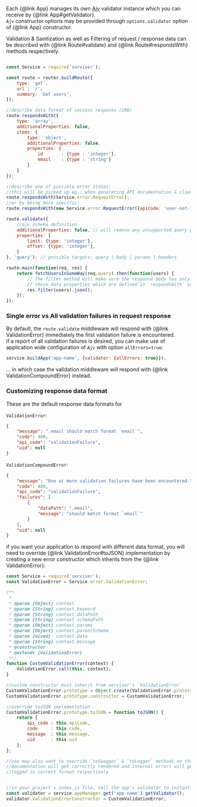 
Each {@link App} manages its own [Ajv](https://github.com/epoberezkin/ajv) validator instance which you can receive by {@link App#getValidator}.  
`Ajv` constructor options may be provided through `options.validator` option of {@link App} constructor.  

Validation & Sanitization as well as Filtering of request / response data can be described with {@link Route#validate} and {@link Route#respondsWith} methods respectively.


```javascript

const Service = require('serviser');

const route = router.buildRoute({
    type: 'get',
    url : '/',
    summary: 'Get users',
});

//describe data format of success response (200)
route.respondsWith({
    type: 'array',
    additionalProperties: false,
    items: {
        type: 'object',
        additionalProperties: false,
        properties: {
            id       : {type : 'integer'},
            email    : {type : 'string'}
        }
    }
});

//describe one of possible error states:
//this will be picked up eg.: when generating API documentation & client SDKs
route.respondsWith(Service.error.RequestError);
//or by being more specific:
route.respondsWith(new Service.error.RequestError({apiCode: 'user-not-found'}));

route.validate({
    //ajv schema definition
    additionalProperties: false, // will remove any unsupported query parameters
    properties: {
        limit: {type: 'integer'},
        offset: {type: 'integer'},
    }
}, 'query'); // possible targets: query | body | params | headers

route.main(function(req, res) {
    return fetchUsersInSomeWay(req.query).then(function(users) {
        // The filter method will make sure the response body has only
        // those data properties which are defined in `respondsWith` schema
        res.filter(users).json();
    });
});
```

### Single error vs All validation failures in request response

By default, the `route.validate` middleware will respond with {@link ValidationError} immediately the first validation failure is encountered.  
if a report of all validation failures is desired, you can make use of application wide configuration of `Ajv` with option `allErrors=true`:

```javascript
service.buildApp('app-name', {validator: {allErrors: true}});
```

... in which case the validation middleware will respond with {@link ValidationCompoundError} instead.  

### Customizing response data format

These are the default response data formats for  

`ValidationError`:  

```json
{
    "message": ".email should match format `email`",
    "code": 400,
    "api_code": "validationFailure",
    "uid": null
}
```

`ValidationCompoundError`:  

```json
{
    "message": "One or more validation failures have been encountered.",
    "code": 400,
    "api_code": "validationFailure",
    "failures": [
        {
            "dataPath": ".email",
            "message": "should match format `email`"
        }
    ],
    "uid": null
}
```
if you want your application to respond with different data format, you will need to override {@link ValidationError#toJSON} implementation by creating a new error constructor which inherits from the {@link ValidationError}:

```javascript
const Service = require('serviser');
const ValidationError = Service.error.ValidationError;

/**
 *
 * @param {Object} context
 * @param {String} context.keyword
 * @param {String} context.dataPath
 * @param {String} context.schemaPath
 * @param {Object} context.params
 * @param {Object} context.parentSchema
 * @param {mixed}  context.data
 * @param {String} context.message
 * @constructor
 * @extends {ValidationError}
 **/
function CustomValidationError(context) {
    ValidationError.call(this, context);
}

//custom constructor must inherit from serviser's `ValidationError`
CustomValidationError.prototype = Object.create(ValidationError.prototype);
CustomValidationError.prototype.constructor = CustomValidationError;

//override toJSON implementation
CustomValidationError.prototype.toJSON = function toJSON() {
    return {
        api_code : this.apiCode,
        code     : this.code,
        message  : this.message,
        uid      : this.uid
    };
};

//you may also want to override `toSwagger` & `toLogger` methods so that
//documentation will get correctly rendered and internal errors will get
//logged in correct format respectively


//in your project's index.js file, tell the app's validator to instantiate different error objects
const validator = service.appManager.get('app-name').getValidator();
validator.ValidationErrorConstructor = CustomValidationError;
```
